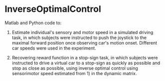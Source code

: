 # InverseOptimalControl
Matlab and Python code to:

1) Estimate individual's sensory and motor speed in a simulated driving task, in which subjects were instructed to push the joystick to the maximal forward position once observing car's motion onset. Different car speeds were used in the experiment.

2) Recovering reward function in a stop-sign task, in which subjects were instructed to drive a virtual car to a stop-sign as quickly as possible and stop as close as possible, using inverse optimal control using sensorimotor speed estimated from 1) in the dynamic matrix.
